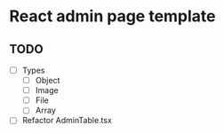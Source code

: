 # React admin page template

## TODO

- [ ] Types
  - [ ] Object
  - [ ] Image
  - [ ] File
  - [ ] Array
- [ ] Refactor AdminTable.tsx
